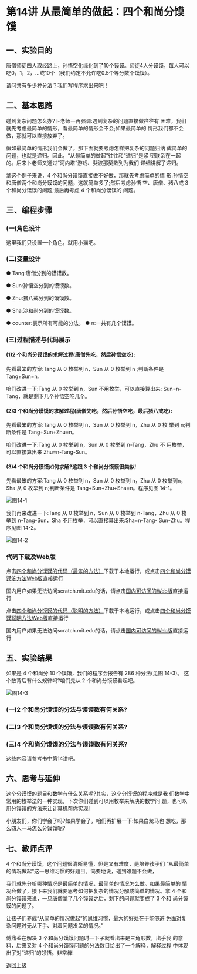 # 第14讲 从最简单的做起：四个和尚分馍馍

## 一、实验目的
唐僧师徒四人取经路上，孙悟空化缘化到了10个馍馍。师徒4人分馍馍，每人可以吃0，1，2，…或10个（我们约定不允许吃0.5个等分数个馍馍）。

请问共有多少种分法？我们写程序求出来吧！

## 二、基本思路
碰到复杂问题怎么办?卜老师一再强调:遇到复杂的问题直接做往往有 困难，我们就先考虑最简单的情形，看最简单的情形会不会;如果最简单的 情形我们都不会做，那就可以直接放弃了。

假如最简单的情形我们会做了，那下面就要考虑怎样把复杂的问题归纳 成简单的问题，也就是递归。因此，“从最简单的做起”往往和“递归”是紧 密联系在一起的。后来卜老师又通过“河内塔”游戏、斐波那契数列为我们 详细讲解了递归。

拿这个例子来说，4 个和尚分馍馍直接做不好做，那就先考虑简单的情 形:孙悟空和唐僧两个和尚分馍馍的问题，这就简单多了;然后考虑孙悟 空、唐僧、猪八戒 3 个和尚分馍馍的问题;最后再考虑 4 个和尚分馍馍的 问题。

## 三、编程步骤

### (一)角色设计
这里我们只设置一个角色，就用小猫吧。

### (二)变量设计
● Tang:唐僧分到的馍馍数。

● Sun:孙悟空分到的馍馍数。

● Zhu:猪八戒分到的馍馍数。

● Sha:沙和尚分到的馍馍数。

● counter:表示所有可能的分法。 ● n:一共有几个馍馍。

### (三)过程描述与代码展示

#### (1)2 个和尚分馍馍的求解过程(唐僧先吃，然后孙悟空吃): 

先看最笨的方案:Tang 从 0 枚举到 n，Sun 从 0 枚举到 n ;判断条件是
Tang+Sun=n。

咱们改进一下:Tang 从 0 枚举到 n，Sun 不用枚举，可以直接算出来:
Sun=n-Tang，就是剩下几个孙悟空吃几个。

#### (2)3 个和尚分馍馍的求解过程(唐僧先吃，然后孙悟空吃，最后猪八戒吃):
先看最笨的方案:Tang 从 0 枚举到 n，Sun 从 0 枚举到 n，Zhu 从 0 枚 举到 n;判断条件是 Tang+Sun+Zhu=n。

咱们改进一下:Tang 从 0 枚举到 n，Sun 从 0 枚举到 n-Tang，Zhu 不 用枚举，可以直接算出来 Zhu=n-Tang-Sun。

#### (3)4 个和尚分馍馍如何求解?这跟 3 个和尚分馍馍很类似! 

先看最笨的方案:Tang 从 0 枚举到 n，Sun 从 0 枚举到 n，Zhu 从 0 枚举到n，Sha 从 0 枚举到 n;判断条件是 Tang+Sun+Zhu+Sha=n。程序见图 14-1。




![图14-1](Figures/Lec14-1.png)

我们再来改进一下:Tang 从 0 枚举到 n，Sun 从 0 枚举到 n-Tang，Zhu 从 0 枚举到 n-Tang-Sun，Sha 不用枚举，可以直接算出来:Sha=n-Tang- Sun-Zhu。程序见图 14-2。

![图14-2](Figures/Lec14-2.png)



### 代码下载及Web版

点击[四个和尚分馍馍的代码（最笨的方法）](Code/第14讲-四个和尚分馍馍-最笨的方法.sb3)下载于本地运行，或点击[四个和尚分馍馍笨方法Web版](https://scratch.mit.edu/projects/683257227/)直接运行

国内用户如果无法访问scratch.mit.edu的话，请点击[国内可访问的Web版](https://mblock.makeblock.com/project/1434714)直接运行


点击[四个和尚分馍馍的代码（聪明的方法）](Code/第14讲-四个和尚分馍馍-聪明的方法.sb3)下载于本地运行，或点击[四个和尚分馍馍聪明方法Web版](https://scratch.mit.edu/projects/683256822/)直接运行 

国内用户如果无法访问scratch.mit.edu的话，请点击[国内可访问的Web版](https://mblock.makeblock.com/project/1434715)直接运行


## 五、实验结果

如果是 4 个和尚分 10 个馍馍，我们的程序会报告有 286 种分法(见图 14-3)。 这个数背后有什么规律吗?咱们先从 2 个和尚分馍馍看起吧。


![图14-3](Figures/Lec14-3.png)


### (一)2 个和尚分馍馍的分法与馍馍数有何关系?

### (二)3 个和尚分馍馍的分法与馍馍数有何关系?

###  (三)4 个和尚分馍馍的分法与馍馍数有何关系?

这些内容请参考书中第14讲吧。


## 六、思考与延伸

这个分馍馍的题目和数学有什么关系呢?其实，这个分馍馍的程序就是我 们数学中常用的枚举法的一种实现，下次你们碰到可以用枚举来解决的数学问 题，也可以用分馍馍的方法来让计算机帮你实现!

小朋友们，你们学会了吗?如果学会了，咱们再扩展一下:如果白龙马也 想吃，那么四人一马怎么分馍馍呢?

## 七、教师点评

4 个和尚分馍馍，这个问题很清晰易懂，但是又有难度，是培养孩子们 “从最简单的情况做起”这一思维习惯的好题目。简要地说，碰到难题不会做，

我们就先分析哪种情况是最简单的情况，最简单的情况怎么做。如果最简单的 情况会做了，接下来我们就要思考如何把复杂的情况分解成简单的情况。拿 4 个和尚分馍馍来说，一旦唐僧拿了几个馍馍之后，剩下的问题就变成了 3 个和 尚分馍馍的问题了。

让孩子们养成“从简单的情况做起”的思维习惯，最大的好处在于能够避 免面对复杂问题时无从下手、对着问题发呆的情况。”

傅鼎荃在解决 3 个和尚分馍馍问题时一下子就看出来是三角形数，出乎我 的意料，后来又对 4 个和尚分馍馍问题的分法数目给出了一个解释，解释过程 中体现出了对“递归”的领悟。非常棒!

[返回上级](index.md)

